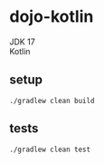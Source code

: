 # dojo-kotlin
JDK 17<br>
Kotlin<br>

## setup

```
./gradlew clean build
```

## tests

```
./gradlew clean test
```